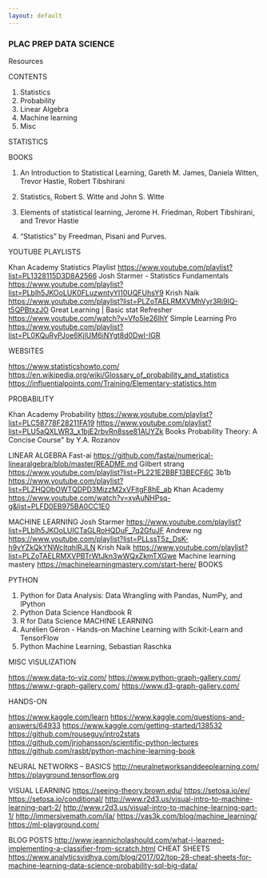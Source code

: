 ```yaml
---
layout: default
---
```


### PLAC PREP DATA SCIENCE
Resources


CONTENTS
1.	Statistics
2.	Probability
3.	Linear Algebra
4.	Machine learning
5.	Misc

STATISTICS

BOOKS

1.	An Introduction to Statistical Learning, Gareth M. James, Daniela Witten, Trevor Hastie, Robert Tibshirani

2.	Statistics, Robert S. Witte and John S. Witte


3.	Elements of statistical learning, Jerome H. Friedman, Robert Tibshirani, and Trevor Hastie

4.	“Statistics” by Freedman, Pisani and Purves.

YOUTUBE PLAYLISTS

Khan Academy Statistics Playlist
https://www.youtube.com/playlist?list=PL1328115D3D8A2566
Josh Starmer - Statistics Fundamentals
https://www.youtube.com/playlist?list=PLblh5JKOoLUK0FLuzwntyYI10UQFUhsY9
Krish Naik
https://www.youtube.com/playlist?list=PLZoTAELRMXVMhVyr3Ri9IQ-t5QPBtxzJO
Great Learning    | Basic stat Refresher
https://www.youtube.com/watch?v=Vfo5le26IhY
Simple Learning Pro
https://www.youtube.com/playlist?list=PL0KQuRyPJoe6KjlUM6iNYgt8d0DwI-IGR

WEBSITES

https://www.statisticshowto.com/
https://en.wikipedia.org/wiki/Glossary_of_probability_and_statistics
https://influentialpoints.com/Training/Elementary-statistics.htm


PROBABILITY

Khan Academy Probability https://www.youtube.com/playlist?list=PLC58778F28211FA19
https://www.youtube.com/playlist?list=PLU5aQXLWR3_x1bjE2rbvRn8sse81AUYZk
Books
Probability Theory: A Concise Course" by Y.A. Rozanov




LINEAR ALGEBRA
Fast-ai
https://github.com/fastai/numerical-linearalgebra/blob/master/README.md
Gilbert strang 
https://www.youtube.com/playlist?list=PL221E2BBF13BECF6C
3b1b https://www.youtube.com/playlist?list=PLZHQObOWTQDPD3MizzM2xVFitgF8hE_ab
Khan Academy 
https://www.youtube.com/watch?v=xyAuNHPsq-g&list=PLFD0EB975BA0CC1E0


MACHINE LEARNING
Josh Starmer
https://www.youtube.com/playlist?list=PLblh5JKOoLUICTaGLRoHQDuF_7q2GfuJF
Andrew ng
https://www.youtube.com/playlist?list=PLLssT5z_DsK-h9vYZkQkYNWcItqhlRJLN
Krish Naik
https://www.youtube.com/playlist?list=PLZoTAELRMXVPBTrWtJkn3wWQxZkmTXGwe
Machine learning mastery
https://machinelearningmastery.com/start-here/
BOOKS 

PYTHON
1.	Python for Data Analysis: Data Wrangling with Pandas, NumPy, and IPython 
2.	Python Data Science Handbook
R
1.	R for Data Science
MACHINE LEARNING
1.	Aurélien Géron - Hands-on Machine Learning with Scikit-Learn and TensorFlow
2.	Python Machine Learning, Sebastian Raschka   

MISC
VISULIZATION

https://www.data-to-viz.com/
https://www.python-graph-gallery.com/
https://www.r-graph-gallery.com/
https://www.d3-graph-gallery.com/

HANDS-ON

https://www.kaggle.com/learn
https://www.kaggle.com/questions-and-answers/64933
https://www.kaggle.com/getting-started/138532
https://github.com/rouseguy/intro2stats
https://github.com/jrjohansson/scientific-python-lectures
https://github.com/rasbt/python-machine-learning-book


NEURAL NETWORKS – BASICS
http://neuralnetworksanddeeplearning.com/
https://playground.tensorflow.org

VISUAL LEARNING
https://seeing-theory.brown.edu/
https://setosa.io/ev/
https://setosa.io/conditional/
http://www.r2d3.us/visual-intro-to-machine-learning-part-2/
http://www.r2d3.us/visual-intro-to-machine-learning-part-1/
http://immersivemath.com/ila/
https://vas3k.com/blog/machine_learning/
https://ml-playground.com/

BLOG POSTS
http://www.jeannicholashould.com/what-i-learned-implementing-a-classifier-from-scratch.html
CHEAT SHEETS
https://www.analyticsvidhya.com/blog/2017/02/top-28-cheat-sheets-for-machine-learning-data-science-probability-sql-big-data/
